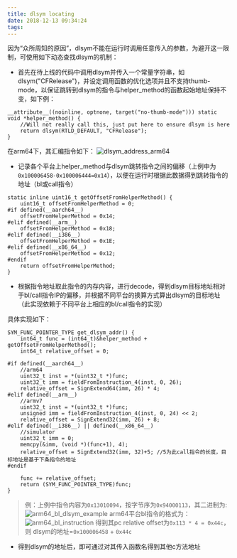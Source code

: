 ```yaml
---
title: dlsym locating
date: 2018-12-13 09:34:24
tags:
---
```


因为“众所周知的原因”，dlsym不能在运行时调用任意传入的参数，为避开这一限制，可使用如下动态查找dlsym的机制：

<!-- more -->

* 首先在待上线的代码中调用dlsym并传入一个常量字符串，如dlsym("CFRelease")，并设定调用函数的优化选项并且不支持thumb-mode，以保证跳转到dlsym的指令与helper_method的函数起始地址保持不变，如下例：

```objc
__attribute__((noinline, optnone, target("no-thumb-mode"))) static void *helper_method() {
    //Will not really call this, just put here to ensure dlsym is here
    return dlsym(RTLD_DEFAULT, "CFRelease");
}
```

在arm64下，其汇编指令如下：
![dlsym_address_arm64](/pics/dlsym_address_arm64.png)

* 记录各个平台上helper_method与dlsym跳转指令之间的偏移（上例中为`0x100006458-0x100006444=0x14`），以便在运行时根据此数据得到跳转指令的地址（bl或call指令）

```objc
static inline uint16_t getOffsetFromHelperMethod() {
    uint16_t offsetFromHelperMethod = 0;
#if defined(__aarch64__)
    offsetFromHelperMethod = 0x14;
#elif defined(__arm__)
    offsetFromHelperMethod = 0x18;
#elif defined(__i386__)
    offsetFromHelperMethod = 0x1E;
#elif defined(__x86_64__)
    offsetFromHelperMethod = 0x12;
#endif
    return offsetFromHelperMethod;
}
```

* 根据指令地址取此指令的内存内容，进行decode，得到dlsym目标地址相对于bl/call指令IP的偏移，并根据不同平台的换算方式算出dlsym的目标地址（此实现依赖于不同平台上相应的bl/call指令的实现）

具体实现如下：

```objc
SYM_FUNC_POINTER_TYPE get_dlsym_addr() {
    int64_t func = (int64_t)&helper_method + getOffsetFromHelperMethod();
    int64_t relative_offset = 0;
    
#if defined(__aarch64__)
    //arm64
    uint32_t inst = *(uint32_t *)func;
    uint32_t imm = fieldFromInstruction_4(inst, 0, 26);
    relative_offset = SignExtend64(imm, 26) * 4;
#elif defined(__arm__)
    //armv7
    uint32_t inst = *(uint32_t *)func;
    unsigned imm = fieldFromInstruction_4(inst, 0, 24) << 2;
    relative_offset = SignExtend32(imm, 26) + 8;
#elif defined(__i386__) || defined(__x86_64__)
    //simulator
    uint32_t imm = 0;
    memcpy(&imm, (void *)(func+1), 4);
    relative_offset = SignExtend32(imm, 32)+5; //5为此call指令的长度，目标地址是基于下条指令的地址
#endif    
    
    func += relative_offset;
    return (SYM_FUNC_POINTER_TYPE)func;
}
```


> 例：上例中指令内容为`0x13010094`，按字节序为`0x94000113`，其二进制为:
> ![arm64_bl_dlsym_example](/pics/arm64_bl_dlsym_example.png)
> arm64平台bl指令的格式为：
> ![arm64_bl_instruction](/pics/arm64_bl_instruction.png)
> 得到其pc relative offset为`0x113 * 4 = 0x44c`，则 dlsym的地址=`0x100006458` + `0x44c`



* 得到dlsym的地址后，即可通过对其传入函数名得到其他c方法地址
